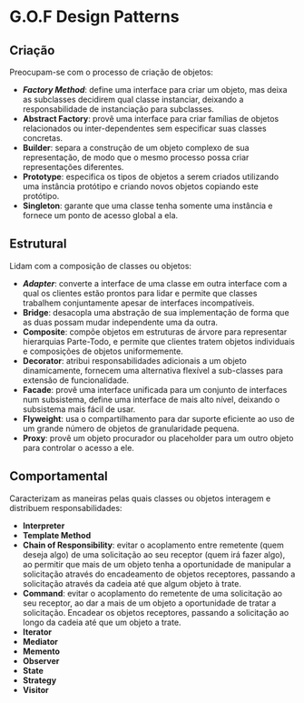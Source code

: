 # G.O.F Design Patterns

## Criação
Preocupam-se com o processo de criação de objetos:
- **_Factory Method_**: define uma interface para criar um objeto, mas deixa as subclasses decidirem qual classe instanciar, 
deixando a responsabilidade de instanciação para subclasses.
- **Abstract Factory**: provê uma interface para criar famílias de objetos relacionados ou inter-dependentes sem especificar 
suas classes concretas.
- **Builder**: separa a construção de um objeto complexo de sua representação, de modo que o mesmo processo possa criar representações diferentes.
- **Prototype**: especifica os tipos de objetos a serem criados utilizando uma instância protótipo e criando novos objetos copiando este protótipo.
- **Singleton**: garante que uma classe tenha somente uma instância e fornece um ponto de acesso global a ela.

## Estrutural
Lidam com a composição de classes ou objetos:
- **_Adapter_**: converte a interface de uma classe em outra interface com a qual os clientes estão prontos para lidar e permite que classes trabalhem 
conjuntamente apesar de interfaces incompatíveis.
- **Bridge**: desacopla uma abstração de sua implementação de forma que as duas possam mudar independente uma da outra.
- **Composite**: compõe objetos em estruturas de árvore para representar hierarquias Parte-Todo, e permite que clientes tratem 
objetos individuais e composições de objetos uniformemente.
- **Decorator**: atribui responsabilidades adicionais a um objeto dinamicamente, fornecem uma alternativa flexível a sub-classes 
para extensão de funcionalidade.
- **Facade**: provê uma interface unificada para um conjunto de interfaces num subsistema, define uma interface de mais alto nível, deixando o subsistema mais fácil de usar.
- **Flyweight**: usa o compartilhamento para dar suporte eficiente ao uso de um grande número de objetos de granularidade pequena.
- **Proxy**: provê um objeto procurador ou placeholder para um outro objeto para controlar o acesso a ele.

## Comportamental
Caracterizam as maneiras pelas quais classes ou objetos interagem e distribuem responsabilidades:
- **Interpreter**
- **Template Method**
- **Chain of Responsibility**: evitar o acoplamento entre remetente (quem deseja algo) de uma solicitação ao seu receptor (quem irá fazer algo),
ao permitir que mais de um objeto tenha a oportunidade de manipular a solicitação através do encadeamento de objetos receptores, 
passando a solicitação através da cadeia até que algum objeto à trate.
- **Command**: evitar o acoplamento do remetente de uma solicitação ao seu receptor, ao dar a mais de um objeto a oportunidade de tratar a solicitação. 
Encadear os objetos receptores, passando a solicitação ao longo da cadeia até que um objeto a trate.
- **Iterator**
- **Mediator**
- **Memento**
- **Observer**
- **State**
- **Strategy**
- **Visitor**